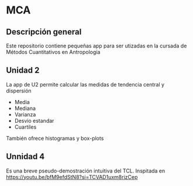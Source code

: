 # MCA

## Descripción general

Este repositorio contiene pequeñas app para ser utizadas en la cursada de Métodos Cuantitativos en Antropología


## Unidad 2

La app de U2 permite calcular las medidas de tendencia central y dispersión
- Media
- Mediana
- Varianza
- Desvio estandar
- Cuartiles

  
También ofrece histogramas y box-plots

## Unnidad 4 

Es una breve pseudo-demostración intuitiva del TCL.
Inspitada en https://youtu.be/bfM9efdStN8?si=TCVAD1uxm8rjzCep
